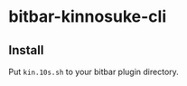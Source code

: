 bitbar-kinnosuke-cli
====================

## Install

Put `kin.10s.sh` to your bitbar plugin directory.

